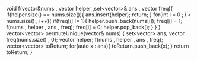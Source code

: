 void f(vector<int>&nums , vector<int> helper ,set<vector<int>>& ans , vector<int> freq){
if(helper.size() == nums.size()){
ans.insert(helper);
return;
}
for(int i = 0 ; i < nums.size() ; i++){
if(freq[i] != 1){
helper.push_back(nums[i]);
freq[i] = 1;
f(nums , helper , ans , freq);
freq[i] = 0;
helper.pop_back();
}
}
}
vector<vector<int>> permuteUnique(vector<int>& nums) {
set<vector<int>> ans;
vector<int> freq(nums.size() , 0);
vector<int> helper;
f(nums , helper , ans , freq);
vector<vector<int>> toReturn;
for(auto x : ans){
toReturn.push_back(x);
}
return toReturn;
}